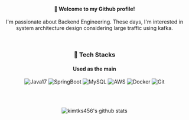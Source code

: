 <div align="center">
  
#### 👋 Welcome to my Github profile!
I'm passionate about Backend Engineering. 
These days, I'm interested in system architecture design considering large traffic using kafka.

</br>

### 🚀 Tech Stacks
#### Used as the main

![Java17](https://img.shields.io/badge/java-orange.svg?style=for-the-badge&logo=java&logoColor=white) ![SpringBoot](https://img.shields.io/badge/SpringBoot-6DB33F.svg?style=for-the-badge&logo=SpringBoot&logoColor=white) ![MySQL](https://img.shields.io/badge/MySQL-4479A1.svg?style=for-the-badge&logo=MySQL&logoColor=white) ![AWS](https://img.shields.io/badge/AWS-%23FF9900.svg?style=for-the-badge&logo=amazon-aws&logoColor=white) ![Docker](https://img.shields.io/badge/docker-%230db7ed.svg?style=for-the-badge&logo=docker&logoColor=white) ![Git](https://img.shields.io/badge/git-%23F05033.svg?style=for-the-badge&logo=git&logoColor=white) <br>


</br>
</br>

<!--
**kimtks456/kimtks456** is a ✨ _special_ ✨ repository because its `README.md` (this file) appears on your GitHub profile.

Here are some ideas to get you started:

- 🔭 I’m currently working on ...
- 🌱 I’m currently learning ...
- 👯 I’m looking to collaborate on ...
- 🤔 I’m looking for help with ...
- 💬 Ask me about ...
- 📫 How to reach me: ...
- 😄 Pronouns: ...
- ⚡ Fun fact: ...
-->



![kimtks456's github stats](https://github-readme-stats.vercel.app/api?username=kimtks456&show_icons=true)
